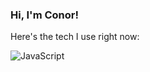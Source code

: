 ### Hi, I'm Conor! 

Here's the tech I use right now:

![JavaScript](https://img.shields.io/badge/javascript-%23323330.svg?style=for-the-badge&logo=javascript&logoColor=%23F7DF1E)


<!--
**RhythmiCon/RhythmiCon** is a ✨ _special_ ✨ repository because its `README.md` (this file) appears on your GitHub profile.

Here are some ideas to get you started:

- 🔭 I’m currently working on ...
- 🌱 I’m currently learning ...
- 👯 I’m looking to collaborate on ...
- 🤔 I’m looking for help with ...
- 💬 Ask me about ...
- 📫 How to reach me: ...
- 😄 Pronouns: ...
- ⚡ Fun fact: ...
-->
